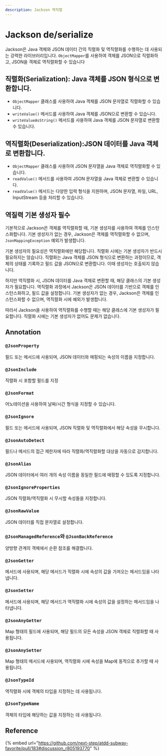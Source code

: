 ```yaml
---
description: Jackson 역직렬
---
```


# Jackson de/serialize

Jackson은 Java 객체와 JSON 데이터 간의 직렬화 및 역직렬화를 수행하는 데 사용되는 강력한 라이브러리입니다. `ObjectMapper`를 사용하여 객체를 JSON으로 직렬화하고, JSON을 객체로 역직렬화할 수 있습니다

## 직렬화(Serialization): Java 객체를 JSON 형식으로 변환합니다.

* `ObjectMapper` 클래스를 사용하여 Java 객체를 JSON 문자열로 직렬화할 수 있습니다.
* `writeValue()` 메서드를 사용하여 Java 객체를 JSON으로 변환할 수 있습니다.
* `writeValueAsString()` 메서드를 사용하여 Java 객체를 JSON 문자열로 변환할 수 있습니다.

## 역직렬화(Deserialization):JSON 데이터를 Java 객체로 변환합니다.

* `ObjectMapper` 클래스를 사용하여 JSON 문자열을 Java 객체로 역직렬화할 수 있습니다.
* `readValue()` 메서드를 사용하여 JSON 문자열을 Java 객체로 변환할 수 있습니다.
* `readValue()` 메서드는 다양한 입력 형식을 지원하며, JSON 문자열, 파일, URL, InputStream 등을 처리할 수 있습니다.

## 역질력 기본 생성자 필수

기본적으로 Jackson은 객체를 역직렬화할 때, 기본 생성자를 사용하여 객체를 인스턴스화합니다. 기본 생성자가 없는 경우, Jackson은 객체를 역직렬화할 수 없으며, `JsonMappingException` 예외가 발생합니다.

기본 생성자의 필요성은 역직렬화에만 해당합니다. 직렬화 시에는 기본 생성자가 반드시 필요하지는 않습니다. 직렬화는 Java 객체를 JSON 형식으로 변환하는 과정이므로, 객체의 상태를 기록하고 필드 값을 JSON으로 변환합니다. 이때 생성자는 호출되지 않습니다.

하지만 역직렬화 시, JSON 데이터를 Java 객체로 변환할 때, 해당 클래스의 기본 생성자가 필요합니다. 역직렬화 과정에서 Jackson은 JSON 데이터를 기반으로 객체를 인스턴스화하고, 필드 값을 설정합니다. 기본 생성자가 없는 경우, Jackson은 객체를 인스턴스화할 수 없으며, 역직렬화 시에 예외가 발생합니다.

따라서 Jackson을 사용하여 역직렬화를 수행할 때는 해당 클래스에 기본 생성자가 필요합니다. 직렬화 시에는 기본 생성자가 없어도 문제가 없습니다.

## Annotation

### `@JsonProperty`

필드 또는 메서드에 사용되며, JSON 데이터와 매핑되는 속성의 이름을 지정합니다.

### `@JsonInclude`

직렬화 시 포함할 필드를 지정

### `@JsonFormat`&#x20;

어노테이션을 사용하여 날짜/시간 형식을 지정할 수 있습니다.

### `@JsonIgnore`

필드 또는 메서드에 사용되며, JSON 직렬화 및 역직렬화에서 해당 속성을 무시합니다.

### `@JsonAutoDetect`&#x20;

필드나 메서드의 접근 제한자에 따라 직렬화/역직렬화할 대상을 자동으로 감지합니다.

### `@JsonAlias`

JSON 데이터에서 여러 개의 속성 이름을 동일한 필드에 매핑할 수 있도록 지정합니다.

### `@JsonIgnoreProperties`

JSON 직렬화/역직렬화 시 무시할 속성들을 지정합니다.

### `@JsonRawValue`

JSON 데이터를 직접 문자열로 설정합니다.

### `@JsonManagedReference`와 `@JsonBackReference`

양방향 관계의 객체에서 순환 참조를 해결합니다.

### `@JsonGetter`

메서드에 사용되며, 해당 메서드가 직렬화 시에 속성의 값을 가져오는 메서드임을 나타냅니다.

### `@JsonSetter`

메서드에 사용되며, 해당 메서드가 역직렬화 시에 속성의 값을 설정하는 메서드임을 나타냅니다.

### `@JsonAnyGetter`

Map 형태의 필드에 사용되며, 해당 필드의 모든 속성을 JSON 객체로 직렬화할 때 사용됩니다.

### `@JsonAnySetter`

Map 형태의 메서드에 사용되며, 역직렬화 시에 속성을 Map에 동적으로 추가할 때 사용됩니다.

### `@JsonTypeId`

역직렬화 시에 객체의 타입을 지정하는 데 사용됩니다.

### `@JsonTypeName`

객체의 타입에 해당하는 값을 지정하는 데 사용됩니다.

## Reference

{% embed url="https://github.com/next-step/atdd-subway-favorite/pull/183#discussion_r805193770" %}
